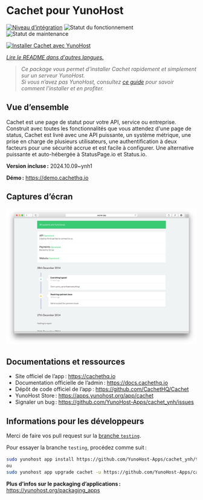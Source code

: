 <!--
Nota bene : ce README est automatiquement généré par <https://github.com/YunoHost/apps/tree/master/tools/readme_generator>
Il NE doit PAS être modifié à la main.
-->

# Cachet pour YunoHost

[![Niveau d’intégration](https://dash.yunohost.org/integration/cachet.svg)](https://ci-apps.yunohost.org/ci/apps/cachet/) ![Statut du fonctionnement](https://ci-apps.yunohost.org/ci/badges/cachet.status.svg) ![Statut de maintenance](https://ci-apps.yunohost.org/ci/badges/cachet.maintain.svg)

[![Installer Cachet avec YunoHost](https://install-app.yunohost.org/install-with-yunohost.svg)](https://install-app.yunohost.org/?app=cachet)

*[Lire le README dans d'autres langues.](./ALL_README.md)*

> *Ce package vous permet d’installer Cachet rapidement et simplement sur un serveur YunoHost.*  
> *Si vous n’avez pas YunoHost, consultez [ce guide](https://yunohost.org/install) pour savoir comment l’installer et en profiter.*

## Vue d’ensemble

Cachet est une page de statut pour votre API, service ou entreprise. Construit avec toutes les fonctionnalités que vous attendez d'une page de status, Cachet est livré avec une API puissante, un système métrique, une prise en charge de plusieurs utilisateurs, une authentification à deux facteurs pour une sécurité accrue et est facile à configurer. Une alternative puissante et auto-hébergée à StatusPage.io et Status.io.

**Version incluse :** 2024.10.09~ynh1

**Démo :** <https://demo.cachethq.io>

## Captures d’écran

![Capture d’écran de Cachet](./doc/screenshots/main-interface.png)

## Documentations et ressources

- Site officiel de l’app : <https://cachethq.io>
- Documentation officielle de l’admin : <https://docs.cachethq.io>
- Dépôt de code officiel de l’app : <https://github.com/CachetHQ/Cachet>
- YunoHost Store : <https://apps.yunohost.org/app/cachet>
- Signaler un bug : <https://github.com/YunoHost-Apps/cachet_ynh/issues>

## Informations pour les développeurs

Merci de faire vos pull request sur la [branche `testing`](https://github.com/YunoHost-Apps/cachet_ynh/tree/testing).

Pour essayer la branche `testing`, procédez comme suit :

```bash
sudo yunohost app install https://github.com/YunoHost-Apps/cachet_ynh/tree/testing --debug
ou
sudo yunohost app upgrade cachet -u https://github.com/YunoHost-Apps/cachet_ynh/tree/testing --debug
```

**Plus d’infos sur le packaging d’applications :** <https://yunohost.org/packaging_apps>
